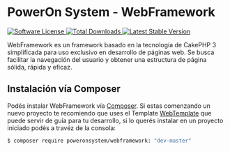 # PowerOn System - WebFramework
<p>
    <a href="LICENSE.txt" target="_blank">
        <img alt="Software License" src="https://poser.pugx.org/poweronsystem/webframework/license">
    </a>
    <a href="https://packagist.org/packages/poweronsystem/webframework" target="_blank">
        <img alt="Total Downloads" src="https://poser.pugx.org/poweronsystem/webframework/downloads">
    </a>
    <a href="https://packagist.org/packages/poweronsystem/webframework" target="_blank">
        <img alt="Latest Stable Version" src="https://poser.pugx.org/poweronsystem/webframework/v/stable">
    </a>
</p>

WebFramework es un framework basado en la tecnología de CakePHP 3 simplificada para uso exclusivo en desarrollo de páginas web.
Se busca facilitar la navegación del usuario y obtener una estructura de página sólida, rápida y eficaz.

## Instalación vía Composer

Podés instalar WebFramework vía
[Composer](https://getcomposer.org).  Si estas comenzando un nuevo proyecto te 
recomiendo que uses el Template [WebTemplate](https://github.com/PowerOnSystem/WebTemplate) que puede servir
de guía para tu desarrollo, si lo querés instalar en un proyecto iniciado podés a travéz de la consola:

``` bash
$ composer require poweronsystem/webframework: "dev-master"
```
